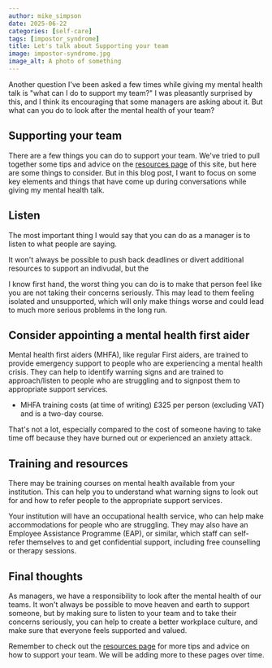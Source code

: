 ```yaml
---
author: mike_simpson
date: 2025-06-22
categories: [self-care]
tags: [impostor_syndrome]
title: Let's talk about Supporting your team
image: impostor-syndrome.jpg
image_alt: A photo of something
---
```


Another question I've been asked a few times while giving my mental health talk is "what can I do to support my team?"
I was pleasantly surprised by this, and I think its encouraging that some managers are asking about it.
But what can you do to look after the mental health of your team?

## Supporting your team

There are a few things you can do to support your team. We've tried to pull together some tips and advice on
the [resources page]({{site.baseurl}}/resources/tips) of this site, but here are some things to consider. But in this blog post, I want
to focus on some key elements and things that have come up during conversations while giving my mental health talk.

## Listen

The most important thing I would say that you can do as a manager is to listen to what people are saying.

It won't always be possible to push back deadlines or divert additional resources to support an indivudal,
but the 

I know first hand, the worst thing you can do is to make that person feel like you are not taking their
concerns seriously. This may lead to them feeling isolated and unsupported, which will only make things worse
and could lead to much more serious problems in the long run.

## Consider appointing a mental health first aider

Mental health first aiders (MHFA), like regular First aiders, are trained to provide emergency 
support to people who are experiencing a mental health crisis. They can help to identify warning signs 
and are trained to approach/listen to people who are struggling and to signpost them to appropriate support services.

- MHFA training costs (at time of writing) £325 per person (excluding VAT) and is a two-day course.

That's not a lot, especially compared to the cost of someone having to take time off because they have burned out 
or experienced an anxiety attack.

## Training and resources

There may be training courses on mental health available from your institution. This can help you to understand
what warning signs to look out for and how to refer people to the appropriate support services. 

Your institution will have an occupational health service, who can help make accommodations for people who
are struggling. They may also have an Employee Assistance Programme (EAP), or similar, which staff can self-refer
themselves to and get confidential support, including free counselling or therapy sessions.

## Final thoughts

As managers, we have a responsibility to look after the mental health of our teams.
It won't always be possible to move heaven and earth to support someone, but by making sure to listen 
to your team and to take their concerns seriously, you can help to create a better workplace culture,
and make sure that everyone feels supported and valued.

Remember to check out the [resources page]({{site.baseurl}}/resources/tips) for more tips and advice on
how to support your team. We will be adding more to these pages over time.
